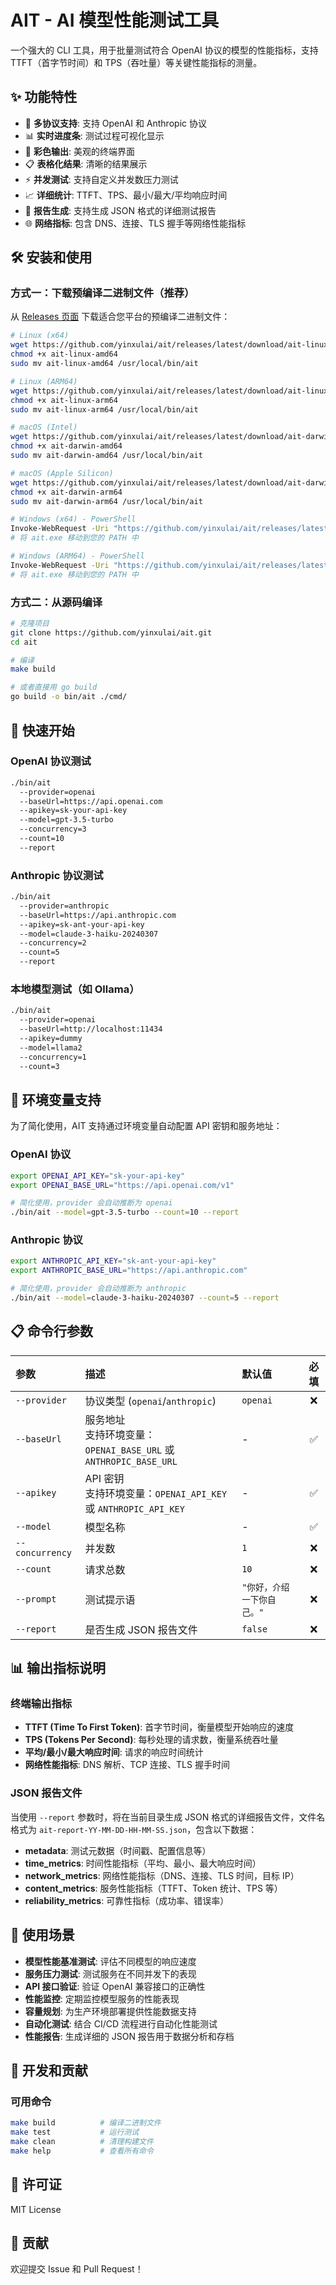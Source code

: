 # AIT - AI 模型性能测试工具

一个强大的 CLI 工具，用于批量测试符合 OpenAI 协议的模型的性能指标，支持 TTFT（首字节时间）和 TPS（吞吐量）等关键性能指标的测量。

## ✨ 功能特性

- 🚀 **多协议支持**: 支持 OpenAI 和 Anthropic 协议
- 📊 **实时进度条**: 测试过程可视化显示
- 🎨 **彩色输出**: 美观的终端界面
- 📋 **表格化结果**: 清晰的结果展示
- ⚡ **并发测试**: 支持自定义并发数压力测试
- 📈 **详细统计**: TTFT、TPS、最小/最大/平均响应时间
- 📄 **报告生成**: 支持生成 JSON 格式的详细测试报告
- 🌐 **网络指标**: 包含 DNS、连接、TLS 握手等网络性能指标

## 🛠️ 安装和使用

### 方式一：下载预编译二进制文件（推荐）

从 [Releases 页面](https://github.com/yinxulai/ait/releases) 下载适合您平台的预编译二进制文件：

```bash
# Linux (x64)
wget https://github.com/yinxulai/ait/releases/latest/download/ait-linux-amd64
chmod +x ait-linux-amd64
sudo mv ait-linux-amd64 /usr/local/bin/ait

# Linux (ARM64)
wget https://github.com/yinxulai/ait/releases/latest/download/ait-linux-arm64
chmod +x ait-linux-arm64
sudo mv ait-linux-arm64 /usr/local/bin/ait

# macOS (Intel)
wget https://github.com/yinxulai/ait/releases/latest/download/ait-darwin-amd64
chmod +x ait-darwin-amd64
sudo mv ait-darwin-amd64 /usr/local/bin/ait

# macOS (Apple Silicon)
wget https://github.com/yinxulai/ait/releases/latest/download/ait-darwin-arm64
chmod +x ait-darwin-arm64
sudo mv ait-darwin-arm64 /usr/local/bin/ait

# Windows (x64) - PowerShell
Invoke-WebRequest -Uri "https://github.com/yinxulai/ait/releases/latest/download/ait-windows-amd64.exe" -OutFile "ait.exe"
# 将 ait.exe 移动到您的 PATH 中

# Windows (ARM64) - PowerShell
Invoke-WebRequest -Uri "https://github.com/yinxulai/ait/releases/latest/download/ait-windows-arm64.exe" -OutFile "ait.exe"
# 将 ait.exe 移动到您的 PATH 中
```

### 方式二：从源码编译

```bash
# 克隆项目
git clone https://github.com/yinxulai/ait.git
cd ait

# 编译
make build

# 或者直接用 go build
go build -o bin/ait ./cmd/
```

## 🚀 快速开始

### OpenAI 协议测试

```bash
./bin/ait 
  --provider=openai 
  --baseUrl=https://api.openai.com 
  --apikey=sk-your-api-key 
  --model=gpt-3.5-turbo 
  --concurrency=3 
  --count=10
  --report
```

### Anthropic 协议测试

```bash
./bin/ait 
  --provider=anthropic 
  --baseUrl=https://api.anthropic.com 
  --apikey=sk-ant-your-api-key 
  --model=claude-3-haiku-20240307 
  --concurrency=2 
  --count=5
  --report
```

### 本地模型测试（如 Ollama）

```bash
./bin/ait 
  --provider=openai 
  --baseUrl=http://localhost:11434 
  --apikey=dummy 
  --model=llama2 
  --concurrency=1 
  --count=3
```

## 🔧 环境变量支持

为了简化使用，AIT 支持通过环境变量自动配置 API 密钥和服务地址：

### OpenAI 协议

```bash
export OPENAI_API_KEY="sk-your-api-key"
export OPENAI_BASE_URL="https://api.openai.com/v1"

# 简化使用，provider 会自动推断为 openai
./bin/ait --model=gpt-3.5-turbo --count=10 --report
```

### Anthropic 协议

```bash
export ANTHROPIC_API_KEY="sk-ant-your-api-key"
export ANTHROPIC_BASE_URL="https://api.anthropic.com"

# 简化使用，provider 会自动推断为 anthropic
./bin/ait --model=claude-3-haiku-20240307 --count=5 --report
```

## 📋 命令行参数

| 参数            | 描述                                                          | 默认值                    | 必填 |
|:---------------|:-------------------------------------------------------------|:--------------------------|:----:|
| `--provider`   | 协议类型 (`openai`/`anthropic`)                               | `openai`                  |  ❌  |
| `--baseUrl`    | 服务地址<br/>支持环境变量：`OPENAI_BASE_URL` 或 `ANTHROPIC_BASE_URL` | -                         |  ✅  |
| `--apikey`     | API 密钥<br/>支持环境变量：`OPENAI_API_KEY` 或 `ANTHROPIC_API_KEY`  | -                         |  ✅  |
| `--model`      | 模型名称                                                       | -                         |  ✅  |
| `--concurrency`| 并发数                                                        | `1`                       |  ❌  |
| `--count`      | 请求总数                                                       | `10`                      |  ❌  |
| `--prompt`     | 测试提示语                                                     | `"你好，介绍一下你自己。"`     |  ❌  |
| `--report`     | 是否生成 JSON 报告文件                                         | `false`                   |  ❌  |

## 📊 输出指标说明

### 终端输出指标

- **TTFT (Time To First Token)**: 首字节时间，衡量模型开始响应的速度
- **TPS (Tokens Per Second)**: 每秒处理的请求数，衡量系统吞吐量
- **平均/最小/最大响应时间**: 请求的响应时间统计
- **网络性能指标**: DNS 解析、TCP 连接、TLS 握手时间

### JSON 报告文件

当使用 `--report` 参数时，将在当前目录生成 JSON 格式的详细报告文件，文件名格式为 `ait-report-YY-MM-DD-HH-MM-SS.json`，包含以下数据：

- **metadata**: 测试元数据（时间戳、配置信息等）
- **time_metrics**: 时间性能指标（平均、最小、最大响应时间）
- **network_metrics**: 网络性能指标（DNS、连接、TLS 时间，目标 IP）
- **content_metrics**: 服务性能指标（TTFT、Token 统计、TPS 等）
- **reliability_metrics**: 可靠性指标（成功率、错误率）

## 🎯 使用场景

- **模型性能基准测试**: 评估不同模型的响应速度
- **服务压力测试**: 测试服务在不同并发下的表现
- **API 接口验证**: 验证 OpenAI 兼容接口的正确性
- **性能监控**: 定期监控模型服务的性能表现
- **容量规划**: 为生产环境部署提供性能数据支持
- **自动化测试**: 结合 CI/CD 流程进行自动化性能测试
- **性能报告**: 生成详细的 JSON 报告用于数据分析和存档

## 🔧 开发和贡献

### 可用命令

```bash
make build          # 编译二进制文件
make test           # 运行测试
make clean          # 清理构建文件
make help           # 查看所有命令
```

## 📄 许可证

MIT License

## 🤝 贡献

欢迎提交 Issue 和 Pull Request！
